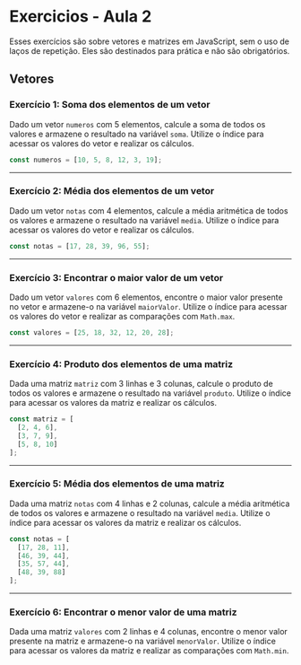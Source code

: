 # Exercicios - Aula 2

Esses exercícios são sobre vetores e matrizes em JavaScript, sem o uso de laços de repetição. Eles são destinados para prática e não são obrigatórios.

## Vetores

### Exercício 1: Soma dos elementos de um vetor

Dado um vetor `numeros` com 5 elementos, calcule a soma de todos os valores e armazene o resultado na variável `soma`. Utilize o índice para acessar os valores do vetor e realizar os cálculos.

```jsx
const numeros = [10, 5, 8, 12, 3, 19];
```

---

### Exercício 2: Média dos elementos de um vetor

Dado um vetor `notas` com 4 elementos, calcule a média aritmética de todos os valores e armazene o resultado na variável `media`. Utilize o índice para acessar os valores do vetor e realizar os cálculos.

```jsx
const notas = [17, 28, 39, 96, 55];
```

---

### Exercício 3: Encontrar o maior valor de um vetor

Dado um vetor `valores` com 6 elementos, encontre o maior valor presente no vetor e armazene-o na variável `maiorValor`. Utilize o índice para acessar os valores do vetor e realizar as comparações com `Math.max`.

```jsx
const valores = [25, 18, 32, 12, 20, 28];
```

---

### Exercício 4: Produto dos elementos de uma matriz

Dada uma matriz `matriz` com 3 linhas e 3 colunas, calcule o produto de todos os valores e armazene o resultado na variável `produto`. Utilize o índice para acessar os valores da matriz e realizar os cálculos.

```jsx
const matriz = [
  [2, 4, 6],
  [3, 7, 9],
  [5, 8, 10]
];

```

---

### Exercício 5: Média dos elementos de uma matriz

Dada uma matriz `notas` com 4 linhas e 2 colunas, calcule a média aritmética de todos os valores e armazene o resultado na variável `media`. Utilize o índice para acessar os valores da matriz e realizar os cálculos.

```jsx
const notas = [
  [17, 28, 11],
  [46, 39, 44],
  [35, 57, 44],
  [48, 39, 88]
];

```

---

### Exercício 6: Encontrar o menor valor de uma matriz

Dada uma matriz `valores` com 2 linhas e 4 colunas, encontre o menor valor presente na matriz e armazene-o na variável `menorValor`. Utilize o índice para acessar os valores da matriz e realizar as comparações com `Math.min`.